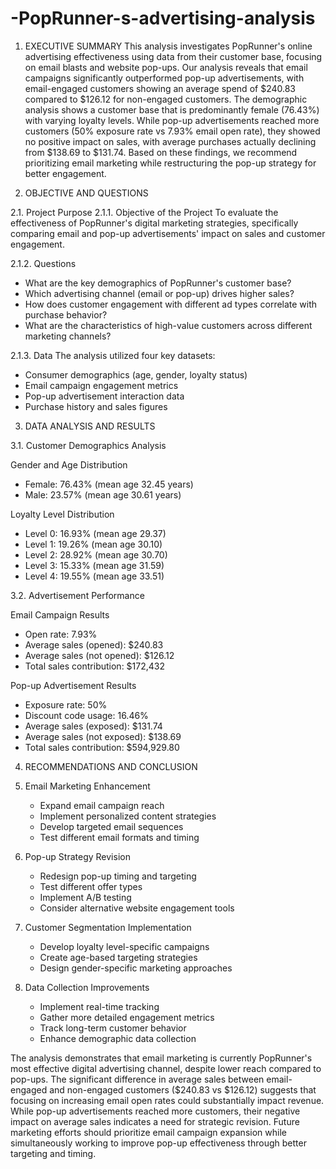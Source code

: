 # -PopRunner-s-advertising-analysis



1. EXECUTIVE SUMMARY
This analysis investigates PopRunner's online advertising effectiveness using data from their customer base, focusing on email blasts and website pop-ups. Our analysis reveals that email campaigns significantly outperformed pop-up advertisements, with email-engaged customers showing an average spend of $240.83 compared to $126.12 for non-engaged customers. The demographic analysis shows a customer base that is predominantly female (76.43%) with varying loyalty levels. While pop-up advertisements reached more customers (50% exposure rate vs 7.93% email open rate), they showed no positive impact on sales, with average purchases actually declining from $138.69 to $131.74. Based on these findings, we recommend prioritizing email marketing while restructuring the pop-up strategy for better engagement.

2. OBJECTIVE AND QUESTIONS

2.1. Project Purpose
2.1.1. Objective of the Project
To evaluate the effectiveness of PopRunner's digital marketing strategies, specifically comparing email and pop-up advertisements' impact on sales and customer engagement.

2.1.2. Questions
- What are the key demographics of PopRunner's customer base?
- Which advertising channel (email or pop-up) drives higher sales?
- How does customer engagement with different ad types correlate with purchase behavior?
- What are the characteristics of high-value customers across different marketing channels?

2.1.3. Data
The analysis utilized four key datasets:
- Consumer demographics (age, gender, loyalty status)
- Email campaign engagement metrics
- Pop-up advertisement interaction data
- Purchase history and sales figures

3. DATA ANALYSIS AND RESULTS

3.1. Customer Demographics Analysis

Gender and Age Distribution
- Female: 76.43% (mean age 32.45 years)
- Male: 23.57% (mean age 30.61 years)

Loyalty Level Distribution
- Level 0: 16.93% (mean age 29.37)
- Level 1: 19.26% (mean age 30.10)
- Level 2: 28.92% (mean age 30.70)
- Level 3: 15.33% (mean age 31.59)
- Level 4: 19.55% (mean age 33.51)

3.2. Advertisement Performance

Email Campaign Results
- Open rate: 7.93%
- Average sales (opened): $240.83
- Average sales (not opened): $126.12
- Total sales contribution: $172,432

Pop-up Advertisement Results
- Exposure rate: 50%
- Discount code usage: 16.46%
- Average sales (exposed): $131.74
- Average sales (not exposed): $138.69
- Total sales contribution: $594,929.80

4. RECOMMENDATIONS AND CONCLUSION

1. Email Marketing Enhancement
   - Expand email campaign reach
   - Implement personalized content strategies
   - Develop targeted email sequences
   - Test different email formats and timing

2. Pop-up Strategy Revision
   - Redesign pop-up timing and targeting
   - Test different offer types
   - Implement A/B testing
   - Consider alternative website engagement tools

3. Customer Segmentation Implementation
   - Develop loyalty level-specific campaigns
   - Create age-based targeting strategies
   - Design gender-specific marketing approaches

4. Data Collection Improvements
   - Implement real-time tracking
   - Gather more detailed engagement metrics
   - Track long-term customer behavior
   - Enhance demographic data collection

The analysis demonstrates that email marketing is currently PopRunner's most effective digital advertising channel, despite lower reach compared to pop-ups. The significant difference in average sales between email-engaged and non-engaged customers ($240.83 vs $126.12) suggests that focusing on increasing email open rates could substantially impact revenue. While pop-up advertisements reached more customers, their negative impact on average sales indicates a need for strategic revision. Future marketing efforts should prioritize email campaign expansion while simultaneously working to improve pop-up effectiveness through better targeting and timing.
